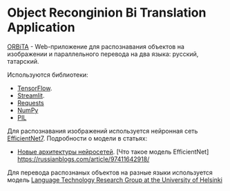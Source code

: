 #  Object Reconginion Bi Translation Application

[ORBiTA](https://orbita.streamlit.app/) - Web-приложение для распознавания объектов на изображении и параллельного перевода на два языка: русский, татарский. 

Используются библиотеки:

- [TensorFlow](https://www.tensorflow.org/).
- [Streamlit](https://streamlit.io/).
- [Requests](https://requests.readthedocs.io/en/latest/)
- [NumPy](https://numpy.org/)
- [PIL](http://www.pythonware.com/products/pil/)

Для распознавания изображений используется нейронная сеть [EfficientNet7](https://keras.io/api/applications/efficientnet/#efficientnetb7-function). Подробности о модели в статьях:

- [Новые архитектуры нейросетей](https://habr.com/ru/post/498168/#EfficientNet).
[Что такое модель EfficientNet] https://russianblogs.com/article/97411642918/

Для перевода распознаных объектов на разные языки используется модель [Language Technology Research Group at the University of Helsinki](https://huggingface.co/Helsinki-NLP)


